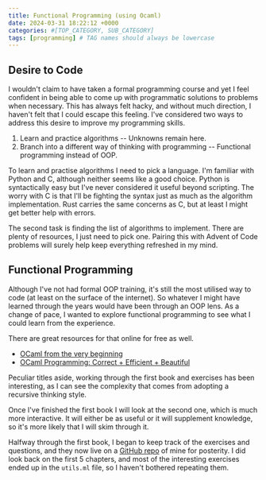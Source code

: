 ```yaml
---
title: Functional Programming (using Ocaml)
date: 2024-03-31 18:22:12 +0000
categories: #[TOP_CATEGORY, SUB_CATEGORY]
tags: [programming] # TAG names should always be lowercase
---
```


## Desire to Code

I wouldn't claim to have taken a formal programming course and yet I feel confident in being able to come up with programmatic solutions to problems when necessary.
This has always felt hacky, and without much direction, I haven't felt that I could escape this feeling.
I've considered two ways to address this desire to improve my programming skills.

1. Learn and practice algorithms -- Unknowns remain here.
2. Branch into a different way of thinking with programming -- Functional programming instead of OOP.

To learn and practise algorithms I need to pick a language.
I'm familiar with Python and C, although neither seems like a good choice.
Python is syntactically easy but I've never considered it useful beyond scripting.
The worry with C is that I'll be fighting the syntax just as much as the algorithm implementation.
Rust carries the same concerns as C, but at least I might get better help with errors.

The second task is finding the list of algorithms to implement.
There are plenty of resources, I just need to pick one.
Pairing this with Advent of Code problems will surely help keep everything refreshed in my mind.

## Functional Programming

Although I've not had formal OOP training, it's still the most utilised way to code (at least on the surface of the internet).
So whatever I might have learned through the years would have been through an OOP lens.
As a change of pace, I wanted to explore functional programming to see what I could learn from the experience.

There are great resources for that online for free as well.

* [OCaml from the very beginning](https://johnwhitington.net/ocamlfromtheverybeginning/mlbook.pdf)
* [OCaml Programming: Correct + Efficient + Beautiful](https://cs3110.github.io/textbook/cover.html)

Peculiar titles aside, working through the first book and exercises has been interesting, as I can see the complexity that comes from adopting a recursive thinking style.

Once I've finished the first book I will look at the second one, which is much more interactive.
It will either be as useful or it will supplement knowledge, so it's more likely that I will skim through it.

Halfway through the first book, I began to keep track of the exercises and questions, and they now live on a [GitHub repo](https://github.com/Emc54/ocaml_workspace) of mine for posterity.
I did look back on the first 5 chapters, and most of the interesting exercises ended up in the `utils.ml` file, so I haven't bothered repeating them.
